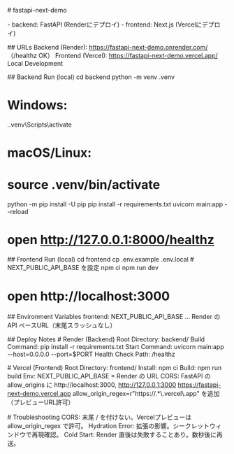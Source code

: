 \# fastapi-next-demo

\- backend: FastAPI (Renderにデプロイ)
\- frontend: Next.js (Vercelにデプロイ)

\## URLs
Backend (Render): https://fastapi-next-demo.onrender.com/  （/healthz OK）
Frontend (Vercel): https://fastapi-next-demo.vercel.app/
Local Development

\## Backend Run (local)
cd backend
python -m venv .venv
# Windows:
.\.venv\Scripts\activate
# macOS/Linux:
# source .venv/bin/activate
python -m pip install -U pip
pip install -r requirements.txt
uvicorn main:app --reload
# open http://127.0.0.1:8000/healthz

\## Frontend Run (local)
cd frontend
cp .env.example .env.local   # NEXT_PUBLIC_API_BASE を設定
npm ci
npm run dev
# open http://localhost:3000

\## Environment Variables
frontend: NEXT_PUBLIC_API_BASE … Render の API ベースURL（末尾スラッシュなし）

\## Deploy Notes
\# Render (Backend)
Root Directory: backend/
Build Command: pip install -r requirements.txt
Start Command: uvicorn main:app --host=0.0.0.0 --port=$PORT
Health Check Path: /healthz

\# Vercel (Frontend)
Root Directory: frontend/
Install: npm ci
Build: npm run build
Env: NEXT_PUBLIC_API_BASE = Render の URL
CORS: FastAPI の allow_origins に
http://localhost:3000, http://127.0.0.1:3000
https://fastapi-next-demo.vercel.app
allow_origin_regex=r"https://.*\\.vercel\\.app" を追加（プレビューURL許可）

\# Troubleshooting
CORS: 末尾 / を付けない。Vercelプレビューは allow_origin_regex で許可。
Hydration Error: 拡張の影響。シークレットウィンドウで再現確認。
Cold Start: Render 直後は失敗することあり。数秒後に再送。